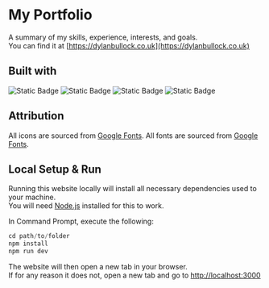 # My Portfolio

A summary of my skills, experience, interests, and goals. \
You can find it at [https://dylanbullock.co.uk](https://dylanbullock.co.uk)

## Built with

![Static Badge](https://img.shields.io/badge/Vite-646CFF?style=for-the-badge&logo=Vite&logoColor=white)
![Static Badge](https://shields.io/badge/TypeScript-3178C6?logo=TypeScript&logoColor=FFF&style=flat-square)
![Static Badge](https://shields.io/badge/react-black?logo=react&style=for-the-badge)
![Static Badge](https://img.shields.io/badge/Tailwind_CSS-grey?style=for-the-badge&logo=tailwind-css&logoColor=38B2AC)

## Attribution

All icons are sourced from [Google Fonts](https://fonts.google.com/icons).
All fonts are sourced from [Google Fonts](https://fonts.google.com).

## Local Setup & Run

Running this website locally will install all necessary dependencies used to your machine. \
You will need [Node.js](https://nodejs.org/en) installed for this to work.

In Command Prompt, execute the following:

```js
cd path/to/folder
npm install
npm run dev
```

The website will then open a new tab in your browser. \
If for any reason it does not, open a new tab and go to [http://localhost:3000](http://localhost:3000)
